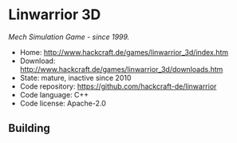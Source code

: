 # Linwarrior 3D

_Mech Simulation Game - since 1999._

- Home: http://www.hackcraft.de/games/linwarrior_3d/index.htm
- Download: http://www.hackcraft.de/games/linwarrior_3d/downloads.htm
- State: mature, inactive since 2010
- Code repository: https://github.com/hackcraft-de/linwarrior
- Code language: C++
- Code license: Apache-2.0

## Building

